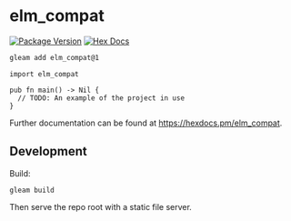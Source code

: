 # elm_compat

[![Package Version](https://img.shields.io/hexpm/v/elm_compat)](https://hex.pm/packages/elm_compat)
[![Hex Docs](https://img.shields.io/badge/hex-docs-ffaff3)](https://hexdocs.pm/elm_compat/)

```sh
gleam add elm_compat@1
```
```gleam
import elm_compat

pub fn main() -> Nil {
  // TODO: An example of the project in use
}
```

Further documentation can be found at <https://hexdocs.pm/elm_compat>.

## Development

Build:

```
gleam build
```

Then serve the repo root with a static file server.
